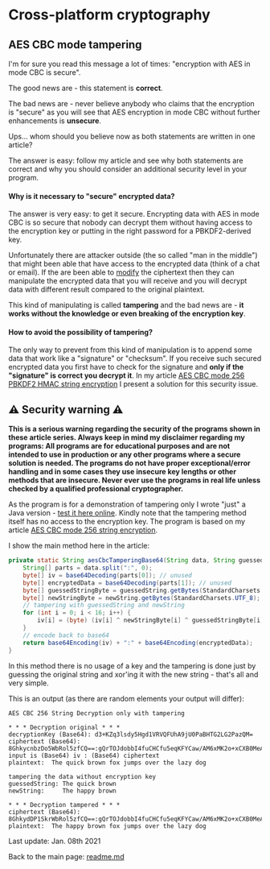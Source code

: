 # Cross-platform cryptography

## AES CBC mode tampering

I'm for sure you read this message a lot of times: "encryption with AES in mode CBC is secure". 

The good news are - this statement is **correct**.

The bad news are - never believe anybody who claims that the encryption is "secure" as you will see that AES encryption in mode CBC without further enhancements is **unsecure**.

Ups... whom should you believe now as both statements are written in one article?

The answer is easy: follow my article and see why both statements are correct and why you should consider an additional security level in your program.

#### Why is it necessary to "secure" encrypted data?  

The answer is very easy: to get it secure. Encrypting data with AES in mode CBC is so secure that nobody can decrypt them without having access to the encryption key or putting in the right password for a PBKDF2-derived key.

Unfortunately there are attacker outside (the so called "man in the middle") that might been able that have access to the encrypted data (think of a chat or email). If the are been able to <u>modify</u> the ciphertext then they can manipulate the encrypted data that you will receive and you will decrypt data with different result compared to the original plaintext.

This kind of manipulating is called **tampering** and the bad news are - **it works without the knowledge or even breaking of the encryption key**.

#### How to avoid the possibility of tampering?

The only way to prevent from this kind of manipulation is to append some data that work like a "signature" or "checksum". If you receive such secured encrypted data you first have to check for the signature and **only if the "signature" is correct you decrypt it**. In my article [AES CBC mode 256 PBKDF2 HMAC string encryption](aes_cbc_256_pbkdf2_hmac_string_encryption.md) I present a solution for this security issue.

## :warning: Security warning :warning:

**This is a serious warning regarding the security of the programs shown in these article series.  Always keep in mind my disclaimer regarding my programs: All programs are for educational purposes and are not intended to use in production or any other programs where a  secure solution is needed. The programs do not have proper exceptional/error handling and in some cases they use insecure key lengths or other methods that are insecure. Never ever use the programs in real life unless checked by a qualified professional cryptographer.**

As the program is for a demonstration of tampering only I wrote "just" a Java version - [test it here online](https://paiza.io/projects/e/M9Qy0oQqYPFy12_yUx2T_Q/). Kindly note that the tampering method itself has no access to the encryption key. The program is based on my article [AES CBC mode 256 string encryption](aes_cbc_256_string_encryption.md/).

I show the main method here in the article:

```java
private static String aesCbcTamperingBase64(String data, String guessedString, String newString) throws NoSuchPaddingException, NoSuchAlgorithmException, InvalidAlgorithmParameterException, InvalidKeyException, BadPaddingException, IllegalBlockSizeException {
    String[] parts = data.split(":", 0);
    byte[] iv = base64Decoding(parts[0]); // unused
    byte[] encryptedData = base64Decoding(parts[1]); // unused
    byte[] guessedStringByte = guessedString.getBytes(StandardCharsets.UTF_8);
    byte[] newStringByte = newString.getBytes(StandardCharsets.UTF_8);
    // tampering with guessedString and newString
    for (int i = 0; i < 16; i++) {
        iv[i] = (byte) (iv[i] ^ newStringByte[i] ^ guessedStringByte[i]);
    }
    // encode back to base64
    return base64Encoding(iv) + ":" + base64Encoding(encryptedData);
}
```

In this method there is no usage of a key and the tampering is done just by guessing the original string and xor'ing it with the new string - that's all and very simple.

This is an output (as there are random elements your output will differ):

```plaintext
AES CBC 256 String Decryption only with tampering

* * * Decryption original * * *
decryptionKey (Base64): d3+KZq3lsdy5Hgd1VRVQFUhA9jU0PaBHTG2LG2PazQM=
ciphertext (Base64): 8GhkycnbzDo5WbRol5zfCQ==:gQrTOJdobbI4fuCHCfu5eqKFYCaw/AM6xMK2o+xCXB0MeAQ7rFbXAbAE3Ex+bD8c
input is (Base64) iv : (Base64) ciphertext
plaintext:  The quick brown fox jumps over the lazy dog

tampering the data without encryption key
guessedString: The quick brown 
newString:     The happy brown 

* * * Decryption tampered * * *
ciphertext (Base64): 8GhkydDP1SkrWbRol5zfCQ==:gQrTOJdobbI4fuCHCfu5eqKFYCaw/AM6xMK2o+xCXB0MeAQ7rFbXAbAE3Ex+bD8c
plaintext:  The happy brown fox jumps over the lazy dog

```

Last update: Jan. 08th 2021

Back to the main page: [readme.md](../readme.md)
